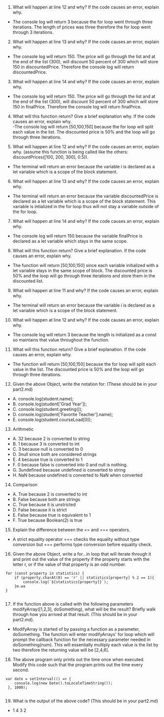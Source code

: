 1. What will happen at line 12 and why? If the code causes an error, explain why. 
- The console log will return 3 because the for loop went through three iterations. The length of prices was three therefore the for loop went through 3 iterations. 

2. What will happen at line 13 and why? If the code causes an error, explain why. 
- The console log will return 150. The price will go through the list and at the end of the list (300), will discount 50 percent of 300 which will store 150 in discountedPrice. Therefore the console log will return discountedPrice.  

3. What will happen at line 14 and why? If the code causes an error, explain why. 
- The console log will return 150. The price will go through the list and at the end of the list (300), will discount 50 percent of 300 which will store 150 in finalPrice. Therefore the console log will return finalPrice.  

4. What will this function return? Give a brief explanation why. If the code causes an error, explain why.  
-The console log will return [50,100,150] because the for loop will split each value in the list. The discounted price is 50% and the loop will go through three iterations. 

5. What will happen at line 12 and why? If the code causes an error, explain why. (assume this function is being called like the others: discountPrices([100, 200, 300], 0.5)). 
- The terminal will return an error because the variable i is declared as a let variable which is a scope of the block statement. 

6. What will happen at line 13 and why? If the code causes an error, explain why. 
- The terminal will return an error because the variable discountedPrice is declared as a let variable which is a scope of the block statement. This variable is intialized in the for loop thus will not stay a variable outside of the for loop. 

7. What will happen at line 14 and why? If the code causes an error, explain why. 
- The console log will return 150 because the variable finalPrice is declared as a let variable which stays in the same scope. 

8. What will this function return? Give a brief explanation. If the code causes an error, explain why. 
- The function will return [50,100,150] since each variable initialized with a let variable stays in the same scope of block. The discounted price is 50% and the loop will go through three iterations and store them in the discounted list. 

9. What will happen at line 11 and why? If the code causes an error, explain why. 
- The terminal will return an error because the variable i is declared as a let variable which is a scope of the block statement. 

10. What will happen at line 12 and why? If the code causes an error, explain why. 
- The console log will return 3 because the length is initialized as a const so maintains that value throughout the function. 

11. What will this function return? Give a brief explanation. If the code causes an error, explain why. 
- The function will return [50,100,150] because the for loop will split each value in the list. The discounted price is 50% and the loop will go through three iterations. 

12. Given the above Object, write the notation for: (These should be in your part2.md) 
 - A. console.log(student.name); 
 - B. console.log(student['Grad Year']); 
 - C. console.log(student.greeting());
 - D. console.log(student['Favorite Teacher'].name); 
 - E. console.log(student.courseLoad[0]);

13. Arithmetic 
- A. 32 because 2 is converted to string 
- B. 1 because 3 is converted to int 
- C. 3 because null is converted to 0 
- D. 3null since both are considered strings
- E. 4 because true is converted to 1 
- F. 0 because false is converted into 0 and null is nothing. 
- G. 3undefined because undefined is converted to string 
- H. NaN because undefined is converted to NaN when converted

14. Comparison 
- A. True because 2 is converted to int 
- B. False because both are strings 
- C. True because it is unstricted 
- D. False because it is strict 
- E. False because true is equivalent to 1
- F. True because Boolean(2) is true

15. Explain the difference between the == and === operators. 
- A strict equality operator === checks the equality without type conversion but === performs type conversion before equality check.

16. Given the above Object, write a for...in loop that will iterate through it and print out the value of the property if the property starts with the letter r, or if the value of that property is an odd number. 
```
for (const property in statistics) {
    if (property.charAt(0) == 'r' || statistics[property] % 2 == 1){
        console.log(`${statistics[property]}`);
    }m.wa
}
    
 ```

17. If the function above is called with the following parameters modifyArray([1,2,3], doSomething), what will be the result? Briefly walk through how you arrived at that result. (This should be in your part2.md). 
- ModifyArray is started of by passing a function as a parameter, doSomething. The function will enter modifyArrays' for loop which will prompt the callback function for the necessary parameter needed in doSomething(num). This will essentially multiply each value is the list by two therefore the returning value will be [2,4,6]. 

18. The above program only prints out the time once when executed. Modify this code such that the program prints out the time every second. 
```
var date = setInterval(() => { 
    console.log(new Date().toLocaleTimeString());
 }, 1000);
 
```

19. What is the output of the above code? (This should be in your part2.md) 
- 1 4 3 2
